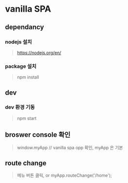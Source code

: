 # vanilla SPA

## dependancy

### nodejs 설치

> https://nodejs.org/en/

### package 설치

> npm install

## dev

### dev 환경 기동

> npm start

## broswer console 확인

> window.myApp // vanilla spa opp 확인, myApp 은 기본

## route change

> 메뉴 버튼 클릭, or
> myApp.routeChange('/home');
